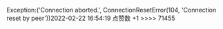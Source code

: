 Exception:('Connection aborted.', ConnectionResetError(104, 'Connection reset by peer'))2022-02-22  16:54:19   点赞数 +1 >>>> 71455
